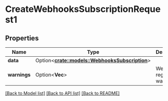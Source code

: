 # CreateWebhooksSubscriptionRequest1

## Properties

Name | Type | Description | Notes
------------ | ------------- | ------------- | -------------
**data** | Option<[**crate::models::WebhooksSubscription**](WebhooksSubscription.md)> |  | [optional]
**warnings** | Option<**Vec<String>**> | Webhooks registration warnings | [optional]

[[Back to Model list]](../README.md#documentation-for-models) [[Back to API list]](../README.md#documentation-for-api-endpoints) [[Back to README]](../README.md)


